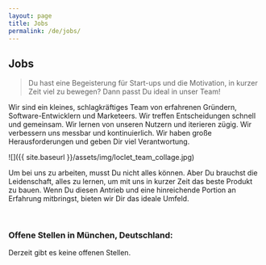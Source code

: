 ```yaml
---
layout: page
title: Jobs
permalink: /de/jobs/
---
```


## Jobs

> Du hast eine Begeisterung für Start-ups und die Motivation, in kurzer Zeit viel zu bewegen? Dann passt Du ideal in 
unser Team!

Wir sind ein kleines, schlagkräftiges Team von erfahrenen Gründern, Software-Entwicklern und Marketeers. Wir treffen 
Entscheidungen schnell und gemeinsam. Wir lernen von unseren Nutzern und iterieren zügig. Wir verbessern uns messbar 
und kontinuierlich. Wir haben große Herausforderungen und geben Dir viel Verantwortung.

![]({{ site.baseurl }}/assets/img/loclet_team_collage.jpg)

Um bei uns zu arbeiten, musst Du nicht alles können. Aber Du brauchst die Leidenschaft, alles zu lernen, um mit uns 
in kurzer Zeit das beste Produkt zu bauen. Wenn Du diesen Antrieb und eine hinreichende Portion an 
Erfahrung mitbringst, bieten wir Dir das ideale Umfeld.

<br />

### Offene Stellen in München, Deutschland:

Derzeit gibt es keine offenen Stellen.